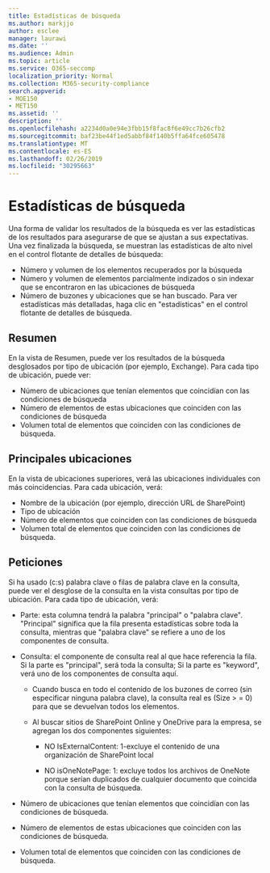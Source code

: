 ```yaml
---
title: Estadísticas de búsqueda
ms.author: markjjo
author: esclee
manager: laurawi
ms.date: ''
ms.audience: Admin
ms.topic: article
ms.service: O365-seccomp
localization_priority: Normal
ms.collection: M365-security-compliance
search.appverid:
- MOE150
- MET150
ms.assetid: ''
description: ''
ms.openlocfilehash: a2234d0a0e94e3fbb15f8fac8f6e49cc7b26cfb2
ms.sourcegitcommit: baf23be44f1ed5abbf84f140b5ffa64fce605478
ms.translationtype: MT
ms.contentlocale: es-ES
ms.lasthandoff: 02/26/2019
ms.locfileid: "30295663"
---
```

# <a name="search-statistics"></a>Estadísticas de búsqueda

Una forma de validar los resultados de la búsqueda es ver las estadísticas de los resultados para asegurarse de que se ajustan a sus expectativas. Una vez finalizada la búsqueda, se muestran las estadísticas de alto nivel en el control flotante de detalles de búsqueda:
- Número y volumen de los elementos recuperados por la búsqueda
- Número y volumen de elementos parcialmente indizados o sin indexar que se encontraron en las ubicaciones de búsqueda
- Número de buzones y ubicaciones que se han buscado. Para ver estadísticas más detalladas, haga clic en "estadísticas" en el control flotante de detalles de búsqueda.

## <a name="summary"></a>Resumen

En la vista de Resumen, puede ver los resultados de la búsqueda desglosados por tipo de ubicación (por ejemplo, Exchange). Para cada tipo de ubicación, puede ver:
- Número de ubicaciones que tenían elementos que coincidían con las condiciones de búsqueda
- Número de elementos de estas ubicaciones que coinciden con las condiciones de búsqueda
- Volumen total de elementos que coinciden con las condiciones de búsqueda.

## <a name="top-locations"></a>Principales ubicaciones

En la vista de ubicaciones superiores, verá las ubicaciones individuales con más coincidencias. Para cada ubicación, verá:
- Nombre de la ubicación (por ejemplo, dirección URL de SharePoint)
- Tipo de ubicación
- Número de elementos que coinciden con las condiciones de búsqueda
- Volumen total de elementos que coinciden con las condiciones de búsqueda.

## <a name="queries"></a>Peticiones

Si ha usado (c:s) palabra clave o filas de palabra clave en la consulta, puede ver el desglose de la consulta en la vista consultas por tipo de ubicación. Para cada tipo de ubicación, verá:

- Parte: esta columna tendrá la palabra "principal" o "palabra clave". "Principal" significa que la fila presenta estadísticas sobre toda la consulta, mientras que "palabra clave" se refiere a uno de los componentes de consulta.

- Consulta: el componente de consulta real al que hace referencia la fila. Si la parte es "principal", será toda la consulta; Si la parte es "keyword", verá uno de los componentes de consulta aquí.
  
  - Cuando busca en todo el contenido de los buzones de correo (sin especificar ninguna palabra clave), la consulta real es (Size > = 0) para que se devuelvan todos los elementos.
  
  - Al buscar sitios de SharePoint Online y OneDrive para la empresa, se agregan los dos componentes siguientes:
    
    - NO IsExternalContent: 1-excluye el contenido de una organización de SharePoint local
    
    - NO isOneNotePage: 1: excluye todos los archivos de OneNote porque serían duplicados de cualquier documento que coincida con la consulta de búsqueda.

- Número de ubicaciones que tenían elementos que coincidían con las condiciones de búsqueda.

- Número de elementos de estas ubicaciones que coinciden con las condiciones de búsqueda.

- Volumen total de elementos que coinciden con las condiciones de búsqueda.
